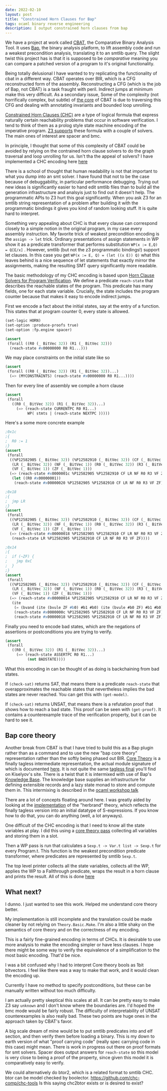 ```yaml
---
date: 2022-02-10
layout: post
title: "Constrained Horn Clauses for Bap"
tags: ocaml binary reverse engineering
description: I output constrained horn clauses from bap
---
```


We have a project at work called [CBAT](https://github.com/draperlaboratory/cbat_tools), the Comparative Binary Analysis Tool. It uses [Bap](https://github.com/BinaryAnalysisPlatform/bap), the binary analysis platform, to lift assembly code and run a weakest precondition analysis, translating it to an smtlib query. The slight twist this project has is that it is supposed to be _comparative_ meaning you can compare a patched version of a program to it's original functionality.

Being totally delusional I have wanted to try replicating the functionality of cbat in a different way. CBAT operates over BIR, which is a CFG reconstructed form of the assembly. Reconstructing a CFG (which is the job of Bap, not CBAT) is a task fraught with peril. Indirect jumps at minimum make this very difficult. As a secondary issue, Some of the complexity (not horrifically complex, but subtle) of [the core](https://github.com/draperlaboratory/cbat_tools/blob/master/wp/lib/bap_wp/src/precondition.ml) of CBAT is due to traversing this CFG and dealing with annotating invariants and bounded loop unrolling.

[Constrained Horn Clauses (CHC)](https://www.philipzucker.com/nand2tetris-chc/) are a type of logical formula that express naturally certain reachability problems that occur in software verification. I tend to think of them as a prolog style state machine encoding of the imperative program. [Z3 supports](https://www.philipzucker.com/z3-rise4fun/fixedpoint.html) these formula with a couple of solvers. The main ones of interest are spacer and bmc.

In principle, I thought that some of this complexity of CBAT could be avoided by relying on the contrained horn clause solvers to do the graph traversal and loop unrolling for us. Isn't tha the appeal of solvers? I have implemented a CHC encoding here [here](https://github.com/philzook58/bap-notes/tree/main/smt-core2)

There is a school of thought that human readability is not that important to what you dump into an smt solver. I have found that not to be the case because of debuggability, in particular performance debugging. Trying out new ideas is significantly easier to hand edit smtlib files than to build all the generation infrastructure and analsyis just to find out it doesn't help. The programmatic APIs to Z3 hurt this goal significantly. When you ask Z3 for an smtlib string representation of a problem after building it with the programmatic bindings it gives you kind of random looking stuff. It is quite hard to interpret.

Something very appealing about CHC is that every clause can correspond closely to a simple notion in the original program, in my case every assembly instruction. My favorite trick of weakest precondition encoding is the `assign -> let` trick. Ordinary presentations of assign statements in WP show it as a predicate transformer that performs substitution  `WP(x := E,Q) = Q[E/x]` . However, smtlib (but not the z3 programmatic bindings!) support let clauses. In this case you get `WP(x := E, Q) = (let ((x E)) Q)` what this leaves behind is a nice sequence of let statements that exactly mirror the assignments, making the resulting SMT query significantly more readable.

The basic methodology of my CHC encoding is based upon [Horn Clause Solvers for Program Verification](https://www.microsoft.com/en-us/research/wp-content/uploads/2016/02/nbjorner-yurifest.pdf). We define a predicate `reach-state` that describes the reachable states of the program. This predicate has many fields, one for each state variable. Crucially, the state includes the program counter because that makes it easy to encode indirect jumps.

First we encode a fact about the initial states, say at the entry of a function. This states that at program counter 0, every state is allowed.


```lisp
(set-logic HORN)
(set-option :produce-proofs true)
(set-option :fp.engine spacer)

(assert
 (forall ((R0 (_ BitVec 32)) (R1 (_ BitVec 32)))
  (reach-state #x00000000 R0 R1...)))
```

We may place constraints on the initial state like so
```lisp
(assert
 (forall ((R0 (_ BitVec 32)) (R1 (_ BitVec 32))...)
  (=> (MYCONSTRAINTS) (reach-state #x00000000 R0 R1...))))
```

Then for every line of assembly we compile a horn clause
```lisp
(assert
 (forall
   ((R0 (_ BitVec 32)) (R1 (_ BitVec 32))...)
     (=> (reach-state CURRENTPC R0 R1...)
          WP( stmts | (reach-state NEXTPC )))))
```

Here's a some more concrete example
```lisp
;0x1c
;{
;  R0 := 1
;}
(assert
 (forall
  ((%P12582905 (_ BitVec 32)) (%P12582910 (_ BitVec 32)) (CF (_ BitVec 1))
   (LR (_ BitVec 32)) (NF (_ BitVec 1)) (R0 (_ BitVec 32)) (R3 (_ BitVec 32))
   (VF (_ BitVec 1)) (ZF (_ BitVec 1)))
  (=> (reach-state #x0000001c %P12582905 %P12582910 CF LR NF R0 R3 VF ZF)
   (let ((R0 #x00000001))
    (reach-state #x00000020 %P12582905 %P12582910 CF LR NF R0 R3 VF ZF)))))

;0x18
;{
;  jmp LR
;}
(assert
 (forall
  ((%P12582905 (_ BitVec 32)) (%P12582910 (_ BitVec 32)) (CF (_ BitVec 1))
   (LR (_ BitVec 32)) (NF (_ BitVec 1)) (R0 (_ BitVec 32)) (R3 (_ BitVec 32))
   (VF (_ BitVec 1)) (ZF (_ BitVec 1)))
  (=> (reach-state #x00000018 %P12582905 %P12582910 CF LR NF R0 R3 VF ZF)
   (reach-state LR %P12582905 %P12582910 CF LR NF R0 R3 VF ZF))))

;0x14
;{
;  if (~ZF) {
;    jmp 0xC
;  }
;}
(assert
 (forall
  ((%P12582905 (_ BitVec 32)) (%P12582910 (_ BitVec 32)) (CF (_ BitVec 1))
   (LR (_ BitVec 32)) (NF (_ BitVec 1)) (R0 (_ BitVec 32)) (R3 (_ BitVec 32))
   (VF (_ BitVec 1)) (ZF (_ BitVec 1)))
  (=> (reach-state #x00000014 %P12582905 %P12582910 CF LR NF R0 R3 VF ZF)
   (ite
    (= (bvand (ite (bvule ZF #b0) #b1 #b0) (ite (bvule #b0 ZF) #b1 #b0)) #b1)
    (reach-state #x0000000c %P12582905 %P12582910 CF LR NF R0 R3 VF ZF)
    (reach-state #x00000018 %P12582905 %P12582910 CF LR NF R0 R3 VF ZF)))))
```

Finally you need to encode bad states, which are the negations of assertions or postconditions you are trying to verify.

```lisp
(assert
 (forall
   ((R0 (_ BitVec 32)) (R1 (_ BitVec 32))...)
     (=> (reach-state ASSERTPC R0 R1...)
          (not BADSTATE))))
```

What this encoding in can be thought of as doing is backchaining from bad states.

If `(check-sat)` returns SAT, that means there is a predicate `reach-state` that overapproximates the reachable states that nevertheless implies the bad states are never reached. You can get this with `(get-model)`.

If `(check-sat)` returns UNSAT, that means there is a refutation proof that shows how to reach a bad state. This proof can be seen with `(get-proof)`. It contains a counterexample trace of the verification property, but it can be hard to see it.

## Bap core theory

Another break from CBAT is that I have tried to build this as a Bap plugin rather than as a command and to use the new "bap core theory" representation rather than the softly being phased out BIR. [Core Theory](https://binaryanalysisplatform.github.io/bap/api/master/bap-core-theory/Bap_core_theory/index.html) is a finally tagless intermediate representation, the actual module signature of which is documented [here](https://binaryanalysisplatform.github.io/bap/api/master/bap-core-theory/Bap_core_theory/Theory/module-type-Core/index.html). It is not quite the same [tagless final](https://okmij.org/ftp/tagless-final/) you'll find on Kiselyov's site. There is a twist that it is intermixed with use of Bap's [Knowledge Base](https://binaryanalysisplatform.github.io/bap/api/master/bap-knowledge/Bap_knowledge/Knowledge/index.html). The knowledge base supplies an infrastructure for defining extensible records and a lazy state monad to store and compute them in. This intermixing is described in the [ocaml workshop talk](https://www.youtube.com/watch?v=S9XPI1fHWqM&ab_channel=OCamlWorkshops)

There are a lot of concepts floating around here. I was greatly aided by looking at the [implementation](https://github.com/BinaryAnalysisPlatform/bap/blob/master/plugins/core_theory/core_theory_main.ml) of the "herbrand" theory, which reflects the finally tagless version into an initial datatype of S-expressions. If you know how to do that, you can do anything (well, a lot anyways).

One difficult of the CHC encoding is that I need to know all the state variables at play. I did this using a [core theory pass](https://github.com/philzook58/bap-notes/blob/main/smt-core2/plugin/allvars.ml) collecting all variables and storing them in a slot.

Then a WP pass is run that calculates a `Sexp.t -> Var.t list -> Sexp.t` for every Program.t. This function is the weakest precondition predicate transformer, where predicates are represented by smtlib `Sexp.t`.

The top level printer collects all the state variables, collects all the WP, applies the WP to a Fallthrough predicate, wraps the result in a horn clause and prints the result. All of this is done [here](https://github.com/philzook58/bap-notes/blob/main/smt-core2/plugin/smt.ml)

## What next?
I dunno. I just wanted to see this work. Helped me understand core theory better.

My implementation is still incomplete and the translation could be made cleaner by not relying on `Theory.Basic.Make`. I'm also a little shaky on the semantics of core theory and on the correctness of my encoding.

This is a fairly fine-grained encoding in terms of CHCs. It is desirable to use more analysis to make the encoding simpler or have less clauses. I hope there might be some way to verify the equivalence of a simplification to the most basic encoding. That'd be nice.

I was a bit confused why I had to interpret Core theory bools as 1bit bitvectors. I feel like there was a way to make that work, and it would clean the encoding up.

Currently I have no method to specify postconditions, but these can be manually written without too much difficulty.

I am actually pretty skeptical this scales at all. It can be pretty easy to make Z3 say `unknown` and I don't know where the boundaries are. I'd hoped the bmc mode would be fairly robust. The difficulty of interpretability of UNSAT counterexamples is also really bad. These two points are huge ones in the approach taken by CBAT's favor.

A big scale dream of mine would be to put smtlib predicates into and elf section, and then verify them before loading a binary. This is my down to earth version of what "proof carrying code" (really spec carrying code in this case) might mean. There is work in progress out there on proof formats for smt solvers. Spacer does output answers for `reach-state` so this model is very close to being a proof of the property, since given this model it is comparatively easy to verify.

We could alternatively do btor2, which is a related format to smtlib CHC. btor can be model checked by boolector.
<https://github.com/chc-comp/chc-tools> Is this saying chc2btor exists or is desired to exist?




